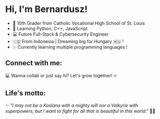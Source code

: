 # Hi, I'm Bernardusz!

- 🔭 10th Grader from Catholic Vocational High School of St. Louis
- 🧠 Learning Python, C++, JavaScript
- 💻 Future Full-Stack & Cybersecurity Engineer
- 🇮🇩 From Indonesia | Dreaming big for Hungary 🇭🇺 !
- ✨ Currently learning multiple programming languages !

## Connect with me:
💻 Wanna collab or just say hi? Let's grow together! 🔥

## Life's motto:
✨ *"I may not be a Kaslana with a mighty will nor a Valkyrie with superpowers, but I want to fight for all that is beautiful in this world."* 🌠🔥
